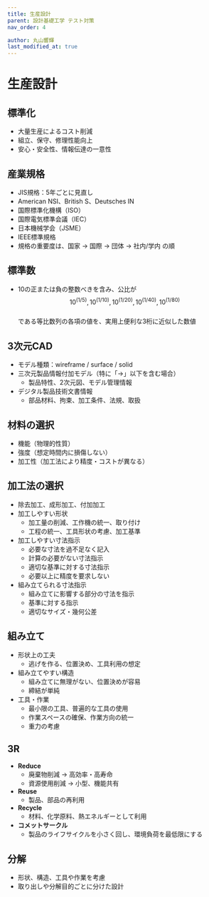 ```yaml
---
title: 生産設計
parent: 設計基礎工学 テスト対策
nav_order: 4

author: 丸山響輝
last_modified_at: true
---
```


# 生産設計

## 標準化

- 大量生産によるコスト削減  
- 組立、保守、修理性能向上  
- 安心・安全性、情報伝達の一意性

## 産業規格

- JIS規格：5年ごとに見直し  
- American NSI、British S、Deutsches IN  
- 国際標準化機構（ISO）  
- 国際電気標準会議（IEC）  
- 日本機械学会（JSME）  
- IEEE標準規格  
- 規格の重要度は、国家 → 国際 → 団体 → 社内/学内 の順

## 標準数

- 10の正または負の整数べきを含み、公比が  
  $$ 10^{(1/5)}, 10^{(1/10)}, 10^{(1/20)}, 10^{(1/40)}, 10^{(1/80)} $$  
  である等比数列の各項の値を、実用上便利な3桁に近似した数値

## 3次元CAD

- モデル種類：wireframe / surface / solid  
- 三次元製品情報付加モデル（特に「→」以下を含む場合）  
  - 製品特性、2次元図、モデル管理情報  
- デジタル製品技術文書情報  
  - 部品材料、拘束、加工条件、法規、取扱

## 材料の選択

- 機能（物理的性質）  
- 強度（想定時間内に損傷しない）  
- 加工性（加工法により精度・コストが異なる）

## 加工法の選択

- 除去加工、成形加工、付加加工  
- 加工しやすい形状  
  - 加工量の削減、工作機の統一、取り付け  
  - 工程の統一、工具形状の考慮、加工基準  
- 加工しやすい寸法指示  
  - 必要な寸法を過不足なく記入  
  - 計算の必要がない寸法指示  
  - 適切な基準に対する寸法指示  
  - 必要以上に精度を要求しない  
- 組み立てられる寸法指示  
  - 組み立てに影響する部分の寸法を指示  
  - 基準に対する指示  
  - 適切なサイズ・幾何公差

## 組み立て

- 形状上の工夫  
  - 逃げを作る、位置決め、工具利用の想定  
- 組み立てやすい構造  
  - 組み立てに無理がない、位置決めが容易  
  - 締結が単純  
- 工具・作業  
  - 最小限の工具、普遍的な工具の使用  
  - 作業スペースの確保、作業方向の統一  
  - 重力の考慮

## 3R

- **Reduce**  
  - 廃棄物削減 → 高効率・高寿命  
  - 資源使用削減 → 小型、機能共有  
- **Reuse**  
  - 製品、部品の再利用  
- **Recycle**  
  - 材料、化学原料、熱エネルギーとして利用  
- **コメットサークル**  
  - 製品のライフサイクルを小さく回し、環境負荷を最低限にする

## 分解

- 形状、構造、工具や作業を考慮  
- 取り出しや分解目的ごとに分けた設計
